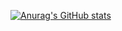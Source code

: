[![Anurag's GitHub stats](https://github-readme-stats.vercel.app/api?Aleksei-Kibardin=anuraghazra)](https://github.com/anuraghazra/github-readme-stats)
